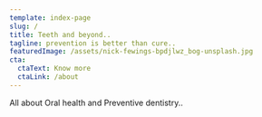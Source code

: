 ```yaml
---
template: index-page
slug: /
title: Teeth and beyond..
tagline: prevention is better than cure..
featuredImage: /assets/nick-fewings-bpdjlwz_bog-unsplash.jpg
cta:
  ctaText: Know more
  ctaLink: /about
---
```

All about Oral health and Preventive dentistry..